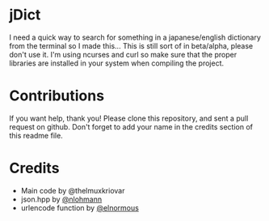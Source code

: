 # jDict 

I need a quick way to search for something in a japanese/english dictionary from the terminal so I made this... This is still sort of in beta/alpha, please don't use it. I'm using ncurses and curl so make sure that the proper libraries are installed in your system when compiling the project. 

# Contributions

If you want help, thank you! Please clone this repository, and sent a pull request on github. Don't forget to add your name in the credits section of this readme file. 

# Credits 

- Main code by @thelmuxkriovar
- json.hpp by [@nlohmann](https://github.com/nlohmann/json)
- urlencode function by [@elnormous](https://github.com/elnormous/)